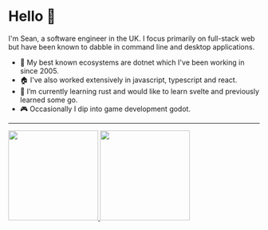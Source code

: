 # Hello 👋

I'm Sean, a software engineer in the UK. I focus primarily on full-stack web but have been known to dabble in command line and desktop applications.

- 🚜 My best known ecosystems are dotnet which I've been working in since 2005.
- 🏠 I've also worked extensively in javascript, typescript and react.
- 🌱 I’m currently learning rust and would like to learn svelte and previously learned some go.
- 🎮 Occasionally I dip into game development godot.
  
---

<a href="https://github.com/blacktau">
  <img height="180em" src="https://github-readme-stats.vercel.app/api?username=blacktau&theme=aura&show_icons=true" />
  <img height="180em" src="https://github-readme-stats.vercel.app/api/top-langs/?username=blacktau&theme=aura&layout=donut" />
</a>
